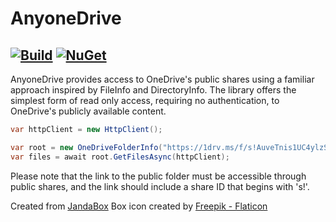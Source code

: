 # AnyoneDrive

[![Build](https://github.com/Jandini/AnyoneDrive/actions/workflows/build.yml/badge.svg)](https://github.com/Jandini/AnyoneDrive/actions/workflows/build.yml)
[![NuGet](https://github.com/Jandini/AnyoneDrive/actions/workflows/nuget.yml/badge.svg)](https://github.com/Jandini/AnyoneDrive/actions/workflows/nuget.yml)
---

AnyoneDrive provides access to OneDrive's public shares using a familiar approach inspired by FileInfo and DirectoryInfo.
The library offers the simplest form of read only access, requiring no authentication, to OneDrive's publicly available content.


```c#
var httpClient = new HttpClient();

var root = new OneDriveFolderInfo("https://1drv.ms/f/s!AuveTnis1UC4ylzSgCoulSxnQGB9");
var files = await root.GetFilesAsync(httpClient);
```



Please note that the link to the public folder must be accessible through public shares, and the link should include a share ID that begins with 's!'.


Created from [JandaBox](https://github.com/Jandini/JandaBox)
Box icon created by [Freepik - Flaticon](https://www.flaticon.com/free-icons/box)
